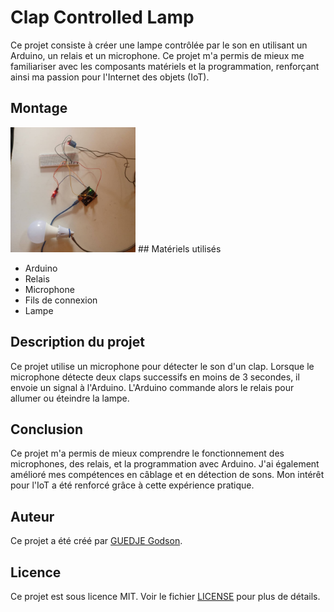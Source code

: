 # Clap Controlled Lamp

Ce projet consiste à créer une lampe contrôlée par le son en utilisant un Arduino, un relais et un microphone. Ce projet m'a permis de mieux me familiariser avec les composants matériels et la programmation, renforçant ainsi ma passion pour l'Internet des objets (IoT).
## Montage 
<img height="200px" style="height=100px;width=100px;object-fit:cover" src="./Montage_allumage.jpg" />
## Matériels utilisés

- Arduino
- Relais
- Microphone
- Fils de connexion
- Lampe

## Description du projet

Ce projet utilise un microphone pour détecter le son d'un clap. Lorsque le microphone détecte deux claps successifs en moins de 3 secondes, il envoie un signal à l'Arduino. L'Arduino commande alors le relais pour allumer ou éteindre la lampe.

## Conclusion

Ce projet m'a permis de mieux comprendre le fonctionnement des microphones, des relais, et la programmation avec Arduino. J'ai également amélioré mes compétences en câblage et en détection de sons. Mon intérêt pour l'IoT a été renforcé grâce à cette expérience pratique.

## Auteur

Ce projet a été créé par [GUEDJE Godson](https://github.com/votre-nom-utilisateur).

## Licence

Ce projet est sous licence MIT. Voir le fichier [LICENSE](LICENSE) pour plus de détails.
